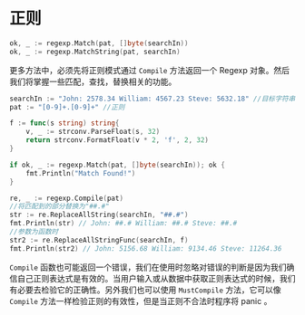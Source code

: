 # 正则

```go
ok, _ := regexp.Match(pat, []byte(searchIn))
ok, _ := regexp.MatchString(pat, searchIn)
```

更多方法中，必须先将正则模式通过 `Compile` 方法返回一个 Regexp 对象。然后我们将掌握一些匹配，查找，替换相关的功能。

```go
searchIn := "John: 2578.34 William: 4567.23 Steve: 5632.18" //目标字符串
pat := "[0-9]+.[0-9]+" //正则

f := func(s string) string{
    v, _ := strconv.ParseFloat(s, 32)
    return strconv.FormatFloat(v * 2, 'f', 2, 32)
}

if ok, _ := regexp.Match(pat, []byte(searchIn)); ok {
    fmt.Println("Match Found!")
}

re, _ := regexp.Compile(pat)
//将匹配到的部分替换为"##.#"
str := re.ReplaceAllString(searchIn, "##.#")
fmt.Println(str) // John: ##.# William: ##.# Steve: ##.#
//参数为函数时
str2 := re.ReplaceAllStringFunc(searchIn, f)
fmt.Println(str2) // John: 5156.68 William: 9134.46 Steve: 11264.36
```

`Compile` 函数也可能返回一个错误，我们在使用时忽略对错误的判断是因为我们确信自己正则表达式是有效的。当用户输入或从数据中获取正则表达式的时候，我们有必要去检验它的正确性。另外我们也可以使用 `MustCompile` 方法，它可以像 `Compile` 方法一样检验正则的有效性，但是当正则不合法时程序将 panic 。